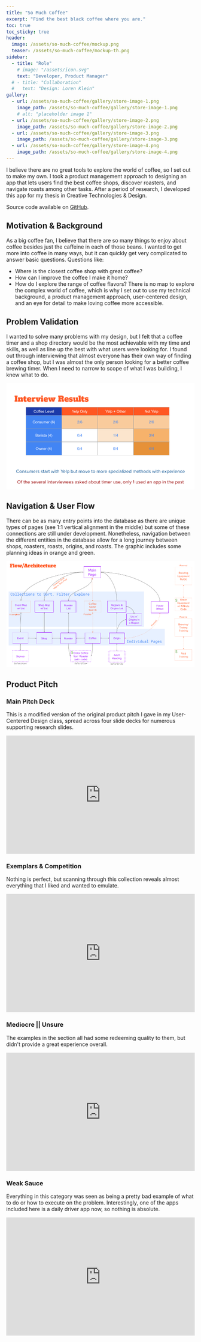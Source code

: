 ```yaml
---
title: "So Much Coffee"
excerpt: "Find the best black coffee where you are."
toc: true
toc_sticky: true
header:
  image: /assets/so-much-coffee/mockup.png
  teaser: /assets/so-much-coffee/mockup-th.png
sidebar: 
  - title: "Role"
    # image: "/assets/icon.svg"
    text: "Developer, Product Manager"
  # - title: "Collaboration"
  #   text: "Design: Loren Klein"
gallery:
  - url: /assets/so-much-coffee/gallery/store-image-1.png
    image_path: /assets/so-much-coffee/gallery/store-image-1.png
    # alt: "placeholder image 1"
  - url: /assets/so-much-coffee/gallery/store-image-2.png
    image_path: /assets/so-much-coffee/gallery/store-image-2.png
  - url: /assets/so-much-coffee/gallery/store-image-3.png
    image_path: /assets/so-much-coffee/gallery/store-image-3.png
  - url: /assets/so-much-coffee/gallery/store-image-4.png
    image_path: /assets/so-much-coffee/gallery/store-image-4.png
---
```


I believe there are no great tools to explore the world of coffee, so I set out to make my own. I took a product management approach to designing an app that lets users find the best coffee shops, discover roasters, and navigate roasts among other tasks. After a period of research, I developed this app for my thesis in Creative Technologies & Design. 

Source code available on <a href="https://github.com/TravelByRocket/so-much-coffee">GitHub</a>.

## Motivation & Background

As a big coffee fan, I believe that there are so many things to enjoy about coffee besides just the caffeine in each of those beans. I wanted to get more into coffee in many ways, but it can quickly get very complicated to answer basic questions. Questions like: 
- Where is the closest coffee shop with great coffee? 
- How can I improve the coffee I make it home? 
- How do I explore the range of coffee flavors?
There is no map to explore the complex world of coffee, which is why I set out to use my technical background, a product management approach, user-centered design, and an eye for detail to make loving coffee more accessible. 

## Problem Validation

I wanted to solve many problems with my design, but I felt that a coffee timer and a shop directory would be the most achievable with my time and skills, as well as line up the best with what users were looking for. I found out through interviewing that almost everyone has their own way of finding a coffee shop, but I was almost the only person looking for a better coffee brewing timer. When I need to narrow to scope of what I was building, I knew what to do.

![Interview results table](/assets/so-much-coffee/interview-results.png)


## Navigation & User Flow

There can be as many entry points into the database as there are unique types of pages (see 1:1 vertical alignment in the middle) but some of these connections are still under development. Nonetheless, navigation between the different entities in the database allow for a long journey between shops, roasters, roasts, origins, and roasts. The graphic includes some planning ideas in orange and green.

![Diagram showing flow through app screens](/assets/so-much-coffee/flow-and-architecture.png)

## Product Pitch

### Main Pitch Deck

This is a modified version of the original product pitch I gave in my User-Centered Design class, spread across four slide decks for numerous supporting research slides. 

<div style="position:relative;padding-bottom:62.5%;">
<iframe style="width:100%;height:100%;position:absolute;left:0px;top:0px;" src="https://docs.google.com/presentation/d/e/2PACX-1vSbo0Uc8H_Yddcpd5j18f3Isq6VuoHtQzZ_qPmakHWGvBSMl5TLZpZouZadWsm0M9T7WiJKsT2VQYE7/embed?start=false&amp;loop=false&amp;delayms=3000" frameborder="0" width="100%" height="100%" allowfullscreen="true" mozallowfullscreen="true" webkitallowfullscreen="true"></iframe>
</div>

### Exemplars & Competition

Nothing is perfect, but scanning through this collection reveals almost everything that I liked and wanted to emulate.
<!-- https://faq.dailymotion.com/hc/en-us/articles/360022841393-How-to-preserve-the-player-aspect-ratio-on-a-responsive-page -->
<div style="position:relative;padding-bottom:62.5%;">
<iframe style="width:100%;height:100%;position:absolute;left:0px;top:0px;" src="https://docs.google.com/presentation/d/e/2PACX-1vThEjsVPKC8aHI-4QoMlLbYrnQnCuScxaD-MA5hSjHl7e5PUQOdz_tzGFMWA60YkI65BznYEFQ5LPJl/embed?start=false&amp;loop=false&amp;delayms=3000" frameborder="0" width="100%" height="100%" allowfullscreen="true" mozallowfullscreen="true" webkitallowfullscreen="true"></iframe>
</div>

### Mediocre || Unsure

The examples in the section all had some redeeming quality to them, but didn't provide a great experience overall.

<div style="position:relative;padding-bottom:62.5%;">
<iframe style="width:100%;height:100%;position:absolute;left:0px;top:0px;" src="https://docs.google.com/presentation/d/e/2PACX-1vSN0NK1tc56t7uJCarQib1_1g679T-e-0OMdj_-B8VZfoKQdhHfKSNAL-WxStyL2NSKwuYR9gajANcW/embed?start=false&amp;loop=false&amp;delayms=3000" frameborder="0" width="100%" height="100%" allowfullscreen="true" mozallowfullscreen="true" webkitallowfullscreen="true"></iframe>
</div>


### Weak Sauce

Everything in this category was seen as being a pretty bad example of what to do or how to execute on the problem. Interestingly, one of the apps included here is a daily driver app now, so nothing is absolute.

<div style="position:relative;padding-bottom:62.5%;">
<iframe style="width:100%;height:100%;position:absolute;left:0px;top:0px;" src="https://docs.google.com/presentation/d/e/2PACX-1vQV9-3HS1eRenLDBGb4LsIdy1Cj1OEq83SG3g9rrZZb69ewEqbaoQ4sA_8vcaKDZk16zEv2x77v8UUZ/embed?start=false&amp;loop=false&amp;delayms=3000" frameborder="0" width="100%" height="100%" allowfullscreen="true" mozallowfullscreen="true" webkitallowfullscreen="true"></iframe>
</div>